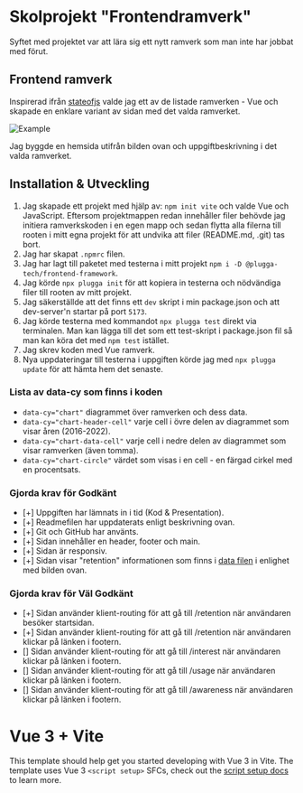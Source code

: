 # Skolprojekt "Frontendramverk"

Syftet med projektet var att lära sig ett nytt ramverk som man inte har jobbat med förut.

## Frontend ramverk

Inspirerad ifrån [stateofjs](https://stateofjs.com) valde jag ett av de listade ramverken - Vue och skapade en enklare variant av sidan med det valda ramverket. 

![Example](https://user-images.githubusercontent.com/17639389/210244688-34d58e7d-1c6c-4c43-a3ec-e01f89dd7abd.jpg)

Jag byggde en hemsida utifrån bilden ovan och uppgiftbeskrivning i det valda ramverket.  

## Installation & Utveckling

1. Jag skapade ett projekt med hjälp av: `npm init vite` och valde Vue och JavaScript. 
Eftersom projektmappen redan innehåller filer behövde jag initiera ramverkskoden i en egen mapp och sedan flytta alla filerna till rooten i mitt egna projekt för att undvika att filer (README.md, .git) tas bort.
2. Jag har skapat `.npmrc` filen.
3. Jag har lagt till paketet med testerna i mitt projekt `npm i -D @plugga-tech/frontend-framework`.
4. Jag körde `npx plugga init` för att kopiera in testerna och nödvändiga filer till rooten av mitt projekt.
5. Jag säkerställde att det finns ett `dev` skript i min package.json och att dev-server'n startar på port `5173`.
6. Jag körde testerna med kommandot `npx plugga test` direkt via terminalen. 
Man kan lägga till det som ett test-skript i package.json fil så man kan köra det med `npm test` istället.
7. Jag skrev koden med Vue ramverk.
8. Nya uppdateringar till testerna i uppgiften körde jag med `npx plugga update` för att hämta hem det senaste.

### Lista av data-cy som finns i koden

- `data-cy="chart"` diagrammet över ramverken och dess data.
- `data-cy="chart-header-cell"` varje cell i övre delen av diagrammet som visar åren (2016-2022).
- `data-cy="chart-data-cell"` varje cell i nedre delen av diagrammet som visar ramverken (även tomma).
- `data-cy="chart-circle"` värdet som visas i en cell - en färgad cirkel med en procentsats.


### Gjorda krav för Godkänt

- [+] Uppgiften har lämnats in i tid (Kod & Presentation).
- [+] Readmefilen har uppdaterats enligt beskrivning ovan.
- [+] Git och GitHub har använts.
- [+] Sidan innehåller en header, footer och main.
- [+] Sidan är responsiv.
- [+] Sidan visar "retention" informationen som finns i [data filen](./data/index.js) i enlighet med bilden ovan.


### Gjorda krav för Väl Godkänt

- [+] Sidan använder klient-routing för att gå till /retention när användaren besöker startsidan.
- [+] Sidan använder klient-routing för att gå till /retention när användaren klickar på länken i footern.
- [] Sidan använder klient-routing för att gå till /interest när användaren klickar på länken i footern.
- [] Sidan använder klient-routing för att gå till /usage när användaren klickar på länken i footern.
- [] Sidan använder klient-routing för att gå till /awareness när användaren klickar på länken i footern.





# Vue 3 + Vite

This template should help get you started developing with Vue 3 in Vite. The template uses Vue 3 `<script setup>` SFCs, check out the [script setup docs](https://v3.vuejs.org/api/sfc-script-setup.html#sfc-script-setup) to learn more.



